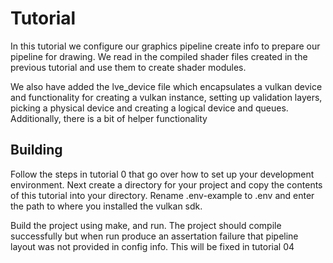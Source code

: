 # Tutorial

In this tutorial we configure our graphics pipeline create info to prepare our pipeline for drawing. We read in the compiled shader files created in the previous tutorial and use them to create shader modules.


We also have added the lve_device file which encapsulates a vulkan device and functionality for creating a vulkan instance, setting up validation layers, picking a physical device and creating a logical device and queues. Additionally, there is a bit of helper functionality


## Building

Follow the steps in tutorial 0 that go over how to set up your development environment. Next create a directory for your project and copy the contents of this tutorial into your directory. Rename .env-example to .env and enter the path to where you installed the vulkan sdk.

Build the project using make, and run. The project should compile successfully but when run produce an assertation failure that pipeline layout was not provided in config info. This will be fixed in tutorial 04
